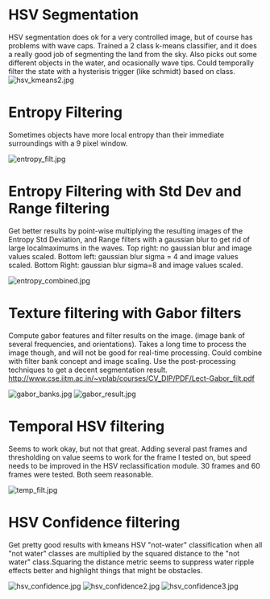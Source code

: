 # HSV Segmentation
HSV segmentation does ok for a very controlled image, but of course has problems with wave caps.  Trained a 2 class k-means classifier, and it does a really good job of segmenting the land from the sky.  Also picks out some different objects in the water, and ocasionally wave tips.  Could temporally filter the state with a hysterisis trigger (like schmidt) based on class.
![hsv_kmeans2.jpg](hsv_kmeans2.jpg)

# Entropy Filtering
Sometimes objects have more local entropy than their immediate surroundings with a 9 pixel window.

![entropy_filt.jpg](entropy_filt.jpg)

# Entropy Filtering with Std Dev and Range filtering
Get better results by point-wise multiplying the resulting images of the Entropy Std Deviation, and Range filters with a gaussian blur to get rid of large localmaximums in the waves. Top right: no gaussian blur and image values scaled. Bottom left: gaussian blur sigma = 4 and image values scaled.  Bottom Right: gaussian blur sigma=8 and image values scaled.

![entropy_combined.jpg](entropy_combined.jpg)

# Texture filtering with Gabor filters
Compute gabor features and filter results on the image. (image bank of several frequencies, and orientations). Takes a long time to process the image though, and will not be good for real-time processing.  Could combine with filter bank concept and image scaling.  Use the post-processing techniques to get a decent segmentation result.
http://www.cse.iitm.ac.in/~vplab/courses/CV_DIP/PDF/Lect-Gabor_filt.pdf

![gabor_banks.jpg](gabor_banks.jpg)
![gabor_result.jpg](gabor_result.jpg)

# Temporal HSV filtering
Seems to work okay, but not that great.  Adding several past frames and thresholding on value seems to work for the frame I tested on, but speed needs to be improved in the HSV reclassification module. 30 frames and 60 frames were tested. Both seem reasonable.

![temp_filt.jpg](temp_filt.jpg)

# HSV Confidence filtering
Get pretty good results with kmeans HSV "not-water" classification when all "not water" classes are multiplied by the squared distance to the "not water" class.Squaring the distance metric seems to suppress water ripple effects better and highlight things that might be obstacles.

![hsv_confidence.jpg](hsv_confidence.jpg)
![hsv_confidence2.jpg](hsv_confidence2.jpg)
![hsv_confidence3.jpg](hsv_confidence3.jpg)
